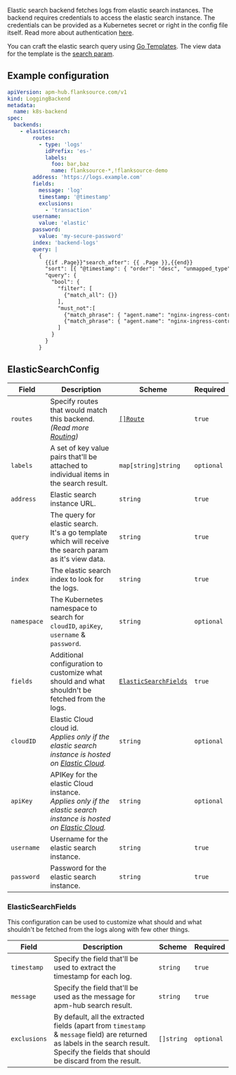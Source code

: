 Elastic search backend fetches logs from elastic search instances. The backend requires credentials to access the elastic search instance. The credentials can be provided as a Kubernetes secret or right in the config file itself. Read more about authentication [here](../concepts/authentication).

You can craft the elastic search query using [Go Templates](../concepts/templating). The view data for the template is the [search param](../concepts/api.md#search-params).

## Example configuration

```yaml
apiVersion: apm-hub.flanksource.com/v1
kind: LoggingBackend
metadata:
  name: k8s-backend
spec:
  backends:
    - elasticsearch:
        routes:
          - type: 'logs'
            idPrefix: 'es-'
            labels:
              foo: bar,baz
              name: flanksource-*,!flanksource-demo
        address: 'https://logs.example.com'
        fields:
          message: 'log'
          timestamp: '@timestamp'
          exclusions:
            - 'transaction'
        username:
          value: 'elastic'
        password:
          value: 'my-secure-password'
        index: 'backend-logs'
        query: |
          {
            {{if .Page}}"search_after": {{ .Page }},{{end}}
            "sort": [{ "@timestamp": { "order": "desc", "unmapped_type": "boolean" } }],
            "query": {
              "bool": {
                "filter": [
                  {"match_all": {}}
                ],
                "must_not":[
                  {"match_phrase": { "agent.name": "nginx-ingress-controller-f6zx7" }},
                  {"match_phrase": { "agent.name": "nginx-ingress-controller-r46vg" }}
                ]
              }
            }
          }
```

## ElasticSearchConfig

| Field       | Description                                                                                                                                           | Scheme                                        | Required   |
| ----------- | ----------------------------------------------------------------------------------------------------------------------------------------------------- | --------------------------------------------- | ---------- |
| `routes`    | Specify routes that would match this backend.<br> _(Read more [Routing](../concepts/routing))_                                                     | [`[]Route`](../concepts/routing.md#route)     | `true`     |
| `labels`    | A set of key value pairs that'll be attached to individual items in the search result.                                                                | `map[string]string`                           | `optional` |
| `address`   | Elastic search instance URL.                                                                                                                          | `string`                                      | `true`     |
| `query`     | The query for elastic search.<br>It's a go template which will receive the search param as it's view data.                                            | `string`                                      | `true`     |
| `index`     | The elastic search index to look for the logs.                                                                                                        | `string`                                      | `true`     |
| `namespace` | The Kubernetes namespace to search for `cloudID`, `apiKey`, `username` & `password`.                                                                  | `string`                                      | `optional` |
| `fields`    | Additional configuration to customize what should and what shouldn't be fetched from the logs.                                                        | [`ElasticSearchFields`](#elasticsearchfields) | `true`     |
| `cloudID`   | Elastic Cloud cloud id. <br>_Applies only if the elastic search instance is hosted on [Elastic Cloud](https://www.elastic.co/cloud/)._                | `string`                                      | `optional` |
| `apiKey`    | APIKey for the elastic Cloud instance. <br>_Applies only if the elastic search instance is hosted on [Elastic Cloud](https://www.elastic.co/cloud/)._ | `string`                                      | `optional` |
| `username`  | Username for the elastic search instance.                                                                                                             | `string`                                      | `true`     |
| `password`  | Password for the elastic search instance.                                                                                                             | `string`                                      | `true`     |

### ElasticSearchFields

This configuration can be used to customize what should and what shouldn't be fetched from the logs along with few other things.

| Field        | Description                                                                                                                                                                                | Scheme     | Required   |
| ------------ | ------------------------------------------------------------------------------------------------------------------------------------------------------------------------------------------ | ---------- | ---------- |
| `timestamp`  | Specify the field that'll be used to extract the timestamp for each log.                                                                                                                   | `string`   | `true`     |
| `message`    | Specify the field that'll be used as the message for apm-hub search result.                                                                                                                | `string`   | `true`     |
| `exclusions` | By default, all the extracted fields (apart from `timestamp` & `message` field) are returned as labels in the search result.<br>Specify the fields that should be discard from the result. | `[]string` | `optional` |
